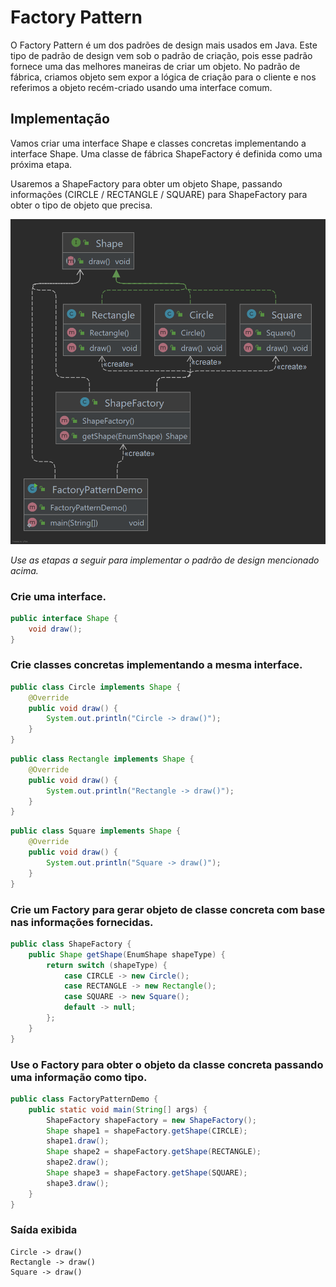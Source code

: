 # Factory Pattern

O Factory Pattern é um dos padrões de design mais usados em Java. Este tipo de padrão de design vem sob o padrão de
criação, pois esse padrão fornece uma das melhores maneiras de criar um objeto. No padrão de fábrica, criamos objeto sem
expor a lógica de criação para o cliente e nos referimos a objeto recém-criado usando uma interface comum.

## Implementação

Vamos criar uma interface Shape e classes concretas implementando a interface Shape. Uma classe de fábrica ShapeFactory
é definida como uma próxima etapa.

Usaremos a ShapeFactory para obter um objeto Shape, passando informações (CIRCLE / RECTANGLE / SQUARE) para ShapeFactory
para obter o tipo de objeto que precisa.

![Design Pattern](assets/ClassDiagram.png)

_Use as etapas a seguir para implementar o padrão de design mencionado acima._

### Crie uma interface.

~~~java
public interface Shape {
    void draw();
}
~~~

### Crie classes concretas implementando a mesma interface.

~~~java
public class Circle implements Shape {
    @Override
    public void draw() {
        System.out.println("Circle -> draw()");
    }
}
~~~

~~~java
public class Rectangle implements Shape {
    @Override
    public void draw() {
        System.out.println("Rectangle -> draw()");
    }
}
~~~

~~~java
public class Square implements Shape {
    @Override
    public void draw() {
        System.out.println("Square -> draw()");
    }
}
~~~

### Crie um Factory para gerar objeto de classe concreta com base nas informações fornecidas.

~~~java
public class ShapeFactory {
    public Shape getShape(EnumShape shapeType) {
        return switch (shapeType) {
            case CIRCLE -> new Circle();
            case RECTANGLE -> new Rectangle();
            case SQUARE -> new Square();
            default -> null;
        };
    }
}
~~~

### Use o Factory para obter o objeto da classe concreta passando uma informação como tipo.

~~~java
public class FactoryPatternDemo {
    public static void main(String[] args) {
        ShapeFactory shapeFactory = new ShapeFactory();
        Shape shape1 = shapeFactory.getShape(CIRCLE);
        shape1.draw();
        Shape shape2 = shapeFactory.getShape(RECTANGLE);
        shape2.draw();
        Shape shape3 = shapeFactory.getShape(SQUARE);
        shape3.draw();
    }
}
~~~

### Saída exibida

    Circle -> draw()
    Rectangle -> draw()
    Square -> draw()